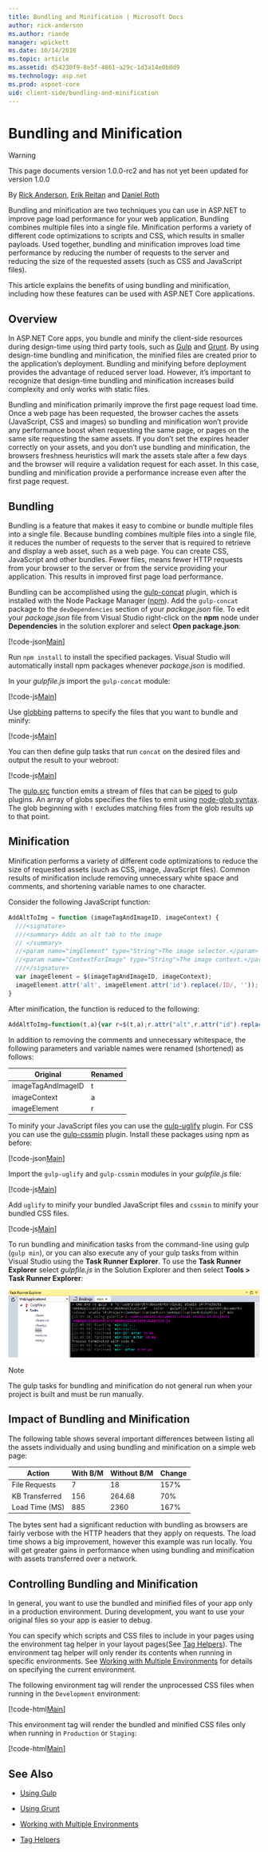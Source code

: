 ```yaml
---
title: Bundling and Minification | Microsoft Docs
author: rick-anderson
ms.author: riande
manager: wpickett
ms.date: 10/14/2016
ms.topic: article
ms.assetid: d54230f9-8e5f-4861-a29c-1d3a14e0b0d9
ms.technology: asp.net
ms.prod: aspnet-core
uid: client-side/bundling-and-minification
---
```

# Bundling and Minification

>[!WARNING]
> This page documents version 1.0.0-rc2 and has not yet been updated for version 1.0.0

By [Rick Anderson](https://twitter.com/RickAndMSFT), [Erik Reitan](https://github.com/Erikre) and [Daniel Roth](https://github.com/danroth27)

Bundling and minification are two techniques you can use in ASP.NET to improve page load performance for your web application. Bundling combines multiple files into a single file. Minification performs a variety of different code optimizations to scripts and CSS, which results in smaller payloads. Used together, bundling and minification improves load time performance by reducing the number of requests to the server and reducing the size of the requested assets (such as CSS and JavaScript files).

This article explains the benefits of using bundling and minification, including how these features can be used with ASP.NET Core applications.

## Overview

In ASP.NET Core apps, you bundle and minify the client-side resources during design-time using third party tools, such as [Gulp](using-gulp.md) and [Grunt](using-grunt.md). By using design-time bundling and minification, the minified files are created prior to the application’s deployment. Bundling and minifying before deployment provides the advantage of reduced server load. However, it’s important to recognize that design-time bundling and minification increases build complexity and only works with static files.

Bundling and minification primarily improve the first page request load time. Once a web page has been requested, the browser caches the assets (JavaScript, CSS and images) so bundling and minification won’t provide any performance boost when requesting the same page, or pages on the same site requesting the same assets. If you don’t set the expires header correctly on your assets, and you don’t use bundling and minification, the browsers freshness heuristics will mark the assets stale after a few days and the browser will require a validation request for each asset. In this case, bundling and minification provide a performance increase even after the first page request.

## Bundling

Bundling is a feature that makes it easy to combine or bundle multiple files into a single file. Because bundling combines multiple files into a single file, it reduces the number of requests to the server that is required to retrieve and display a web asset, such as a web page. You can create CSS, JavaScript and other bundles. Fewer files, means fewer HTTP requests from your browser to the server or from the service providing your application. This results in improved first page load performance.

Bundling can be accomplished using the [gulp-concat](https://www.npmjs.com/package/gulp-concat) plugin, which is installed with the Node Package Manager ([npm](https://www.npmjs.com/)). Add the `gulp-concat` package to the `devDependencies` section of your *package.json* file. To edit your *package.json* file from Visual Studio right-click on the **npm** node under **Dependencies** in the solution explorer and select **Open package.json**:

[!code-json[Main](../client-side/bundling-and-minification/samples/WebApplication1/src/WebApplication1/package.json?highlight=7)]

Run `npm install` to install the specified packages. Visual Studio will automatically install npm packages whenever *package.json* is modified.

In your *gulpfile.js* import the `gulp-concat` module:

[!code-js[Main](bundling-and-minification/samples/WebApplication1/src/WebApplication1/gulpfile.js?highlight=3&range=4-8)]

Use [globbing](http://www.tldp.org/LDP/abs/html/globbingref.html) patterns to specify the files that you want to bundle and minify:

[!code-js[Main](bundling-and-minification/samples/WebApplication1/src/WebApplication1/gulpfile.js?range=12-19)]

You can then define gulp tasks that run `concat` on the desired files and output the result to your webroot:

[!code-js[Main](bundling-and-minification/samples/WebApplication1/src/WebApplication1/gulpfile.js?highlight=3,10&range=31-43)]

The [gulp.src](https://github.com/gulpjs/gulp/blob/master/docs/API.md#gulpsrcglobs-options) function emits a stream of files that can be [piped](http://nodejs.org/api/stream.html#stream_readable_pipe_destination_options) to gulp plugins. An array of globs specifies the files to emit using [node-glob syntax](https://github.com/isaacs/node-glob). The glob beginning with `!` excludes matching files from the glob results up to that point.

## Minification

Minification performs a variety of different code optimizations to reduce the size of requested assets (such as CSS, image, JavaScript files). Common results of minification include removing unnecessary white space and comments, and shortening variable names to one character.

Consider the following JavaScript function:

````javascript
AddAltToImg = function (imageTagAndImageID, imageContext) {
  ///<signature>
  ///<summary> Adds an alt tab to the image
  // </summary>
  //<param name="imgElement" type="String">The image selector.</param>
  //<param name="ContextForImage" type="String">The image context.</param>
  ///</signature>
  var imageElement = $(imageTagAndImageID, imageContext);
  imageElement.attr('alt', imageElement.attr('id').replace(/ID/, ''));
}
````

After minification, the function is reduced to the following:

````javascript
AddAltToImg=function(t,a){var r=$(t,a);r.attr("alt",r.attr("id").replace(/ID/,""))};
   ````

In addition to removing the comments and unnecessary whitespace, the following parameters and variable names were renamed (shortened) as follows:

|Original|Renamed|
|--- |--- |
|imageTagAndImageID|t|
|imageContext|a|
|imageElement|r|


To minify your JavaScript files you can use the [gulp-uglify](https://www.npmjs.com/package/gulp-uglify) plugin. For CSS you can use the [gulp-cssmin](https://www.npmjs.com/package/gulp-cssmin) plugin. Install these packages using npm as before:

[!code-json[Main](../client-side/bundling-and-minification/samples/WebApplication1/src/WebApplication1/package.json?highlight=8,9)]

Import the `gulp-uglify` and `gulp-cssmin` modules in your *gulpfile.js* file:

[!code-js[Main](bundling-and-minification/samples/WebApplication1/src/WebApplication1/gulpfile.js?highlight=4,5&range=4-8)]

Add `uglify` to minify your bundled JavaScript files and `cssmin` to minify your bundled CSS files.

[!code-js[Main](bundling-and-minification/samples/WebApplication1/src/WebApplication1/gulpfile.js?highlight=4,11&range=31-43)]

To run bundling and minification tasks from the command-line using gulp (`gulp min`), or you can also execute any of your gulp tasks from within Visual Studio using the **Task Runner Explorer**. To use the **Task Runner Explorer** select *gulpfile.js* in the Solution Explorer and then select **Tools > Task Runner Explorer**:

![image](bundling-and-minification/_static/task-runner-explorer.png)

> [!NOTE]
> The gulp tasks for bundling and minification do not general run when your project is built and must be run manually.

## Impact of Bundling and Minification

The following table shows several important differences between listing all the assets individually and using bundling and minification on a simple web page:

|Action|With B/M|Without B/M|Change|
|--- |--- |--- |--- |
|File Requests|7|18|157%|
|KB Transferred|156|264.68|70%|
|Load Time (MS)|885|2360|167%|

The bytes sent had a significant reduction with bundling as browsers are fairly verbose with the HTTP headers that they apply on requests. The load time shows a big improvement, however this example was run locally. You will get greater gains in performance when using bundling and minification with assets transferred over a network.

## Controlling Bundling and Minification

In general, you want to use the bundled and minified files of your app only in a production environment. During development, you want to use your original files so your app is easier to debug.

You can specify which scripts and CSS files to include in your pages using the environment tag helper in your layout pages(See [Tag Helpers](../mvc/views/tag-helpers/index.md)). The environment tag helper will only render its contents when running in specific environments. See [Working with Multiple Environments](../fundamentals/environments.md) for details on specifying the current environment.

The following environment tag will render the unprocessed CSS files when running in the `Development` environment:

[!code-html[Main](../client-side/bundling-and-minification/samples/WebApplication1/src/WebApplication1/Views/Shared/_Layout.cshtml?highlight=3&range=8-11)]

This environment tag will render the bundled and minified CSS files only when running in `Production` or `Staging`:

[!code-html[Main](../client-side/bundling-and-minification/samples/WebApplication1/src/WebApplication1/Views/Shared/_Layout.cshtml?highlight=5&range=12-17)]

## See Also

* [Using Gulp](using-gulp.md)

* [Using Grunt](using-grunt.md)

* [Working with Multiple Environments](../fundamentals/environments.md)

* [Tag Helpers](../mvc/views/tag-helpers/index.md)
